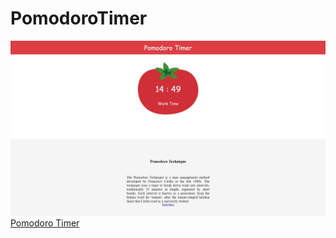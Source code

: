 # PomodoroTimer
![Preview](./preview.jpeg)
[Pomodoro Timer](https://gabrielgustavoms.github.io/PomodoroTimer/)
